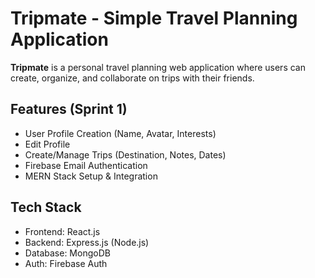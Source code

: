 # Tripmate - Simple Travel Planning Application

**Tripmate** is a personal travel planning web application where users can create, organize, and collaborate on trips with their friends.

## Features (Sprint 1)
- User Profile Creation (Name, Avatar, Interests)
- Edit Profile
- Create/Manage Trips (Destination, Notes, Dates)
- Firebase Email Authentication
- MERN Stack Setup & Integration

## Tech Stack
- Frontend: React.js
- Backend: Express.js (Node.js)
- Database: MongoDB
- Auth: Firebase Auth
